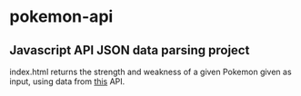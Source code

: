 # pokemon-api

## Javascript API JSON data parsing project


index.html returns the strength and weakness of a given Pokemon given as input, using data from [this](https://pokeapi.co/api/v2/pokemon/) API. 

